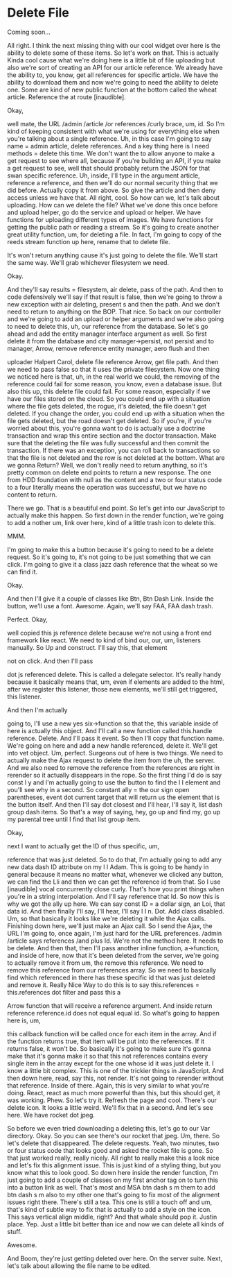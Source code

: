 # Delete File

Coming soon...

All right. I think the next missing thing with our cool widget over here is the
ability to delete some of these items. So let's work on that. This is actually Kinda
cool cause what we're doing here is a little bit of file uploading but also we're
sort of creating an API for our article reference. We already have the ability to,
you know, get all references for specific article. We have the ability to download
them and now we're going to need the ability to delete one. Some are kind of new
public function at the bottom called the wheat article. Reference the at route
[inaudible].

Okay,

well mate, the URL /admin /article /or references /curly brace, um, id. So I'm kind
of keeping consistent with what we're using for everything else when you're talking
about a single reference. Uh, in this case I'm going to say name = admin article,
delete references. And a key thing here is I need methods = delete this time. We
don't want the to allow anyone to make a get request to see where all, because if
you're building an API, if you make a get request to see, well that should probably
return the JSON for that swan specific reference. Uh, inside, I'll type in the
argument article, reference a reference, and then we'll do our normal security thing
that we did before. Actually copy it from above. So give the article and then deny
access unless we have that. All right, cool. So how can we, let's talk about
uploading. How can we delete the file? What we've done this once before and upload
helper, go do the service and upload or helper. We have functions for uploading
different types of images. We have functions for getting the public path or reading a
stream. So it's going to create another great utility function, um, for deleting a
file. In fact, I'm going to copy of the reeds stream function up here, rename that to
delete file.

It's won't return anything cause it's just going to delete the file. We'll start the
same way. We'll grab whichever filesystem we need.

Okay.

And they'll say results = filesystem, air delete, pass of the path. And then to code
defensively we'll say if that result is false, then we're going to throw a new
exception with air deleting, present s and then the path. And we don't need to return
to anything on the BOP. That nice. So back on our controller and we're going to add
an upload or helper arguments and we're also going to need to delete this, uh, our
reference from the database. So let's go ahead and add the entity manager interface
argument as well. So first delete it from the database and city manager->persist, not
persist and to manager, Arrow, remove reference entity manager, aero flush and then

uploader Halpert Carol, delete file reference Arrow, get file path. And then we need
to pass false so that it uses the private filesystem. Now one thing we noticed here
is that, uh, in the real world we could, the removing of the reference could fail for
some reason, you know, even a database issue. But also this up, this delete file
could fail. For some reason, especially if we have our files stored on the cloud. So
you could end up with a situation where the file gets deleted, the rogue, it's
deleted, the file doesn't get deleted. If you change the order, you could end up with
a situation when the file gets deleted, but the road doesn't get deleted. So if
you're, if you're worried about this, you're gonna want to do is actually use a
doctrine transaction and wrap this entire section and the doctor transaction. Make
sure that the deleting the file was fully successful and then commit the transaction.
If there was an exception, you can roll back to transactions so that the file is not
deleted and the row is not deleted at the bottom. What are we gonna Return? Well, we
don't really need to return anything, so it's pretty common on delete end points to
return a new response. The one from HDD foundation with null as the content and a two
or four status code to a four literally means the operation was successful, but we
have no content to return.

There we go. That is a beautiful end point. So let's get into our JavaScript to
actually make this happen. So first down in the render function, we're going to add a
nother um, link over here, kind of a little trash icon to delete this.

MMM.

I'm going to make this a button because it's going to need to be a delete request. So
it's going to, it's not going to be just something that we can click. I'm going to
give it a class jazz dash reference that the wheat so we can find it.

Okay.

And then I'll give it a couple of classes like Btn, Btn Dash Link. Inside the button,
we'll use a font. Awesome. Again, we'll say FAA, FAA dash trash.

Perfect. Okay,

well copied this js reference delete because we're not using a front end framework
like react. We need to kind of bind our, our, um, listeners manually. So Up and
construct. I'll say this, that element

not on click. And then I'll pass

dot js referenced delete. This is called a delegate selector. It's really handy
because it basically means that, um, even if elements are added to the html, after we
register this listener, those new elements, we'll still get triggered, this listener.

And then I'm actually

going to, I'll use a new yes six->function so that the, this variable inside of here
is actually this object. And I'll call a new function called this.handle reference.
Delete. And I'll pass it event. So then I'll copy that function name. We're going on
here and add a new handle referenced, delete it. We'll get into vet object. Um,
perfect. Surgeons out of here is two things. We need to actually make the Ajax
request to delete the item from the uh, the server. And we also need to remove the
reference from the references are right in rerender so it actually disappears in the
rope. So the first thing I'd do is say const l y and I'm actually going to use the
button to find the l I element and you'll see why in a second. So constant ally = the
our sign open parentheses, event dot current target that will return us the element
that is the button itself. And then I'll say dot closest and I'll hear, I'll say it,
list dash group dash items. So that's a way of saying, hey, go up and find my, go up
my parental tree until I find that list group item.

Okay,

next I want to actually get the ID of thus specific, um,

reference that was just deleted. So to do that, I'm actually going to add any new
data dash ID attribute on my l I Adam. This is going to be handy in general because
it means no matter what, whenever we clicked any button, we can find the Lli and then
we can get the reference id from that. So I use [inaudible] vocal concurrently close
curly. That's how you print things when you're in a string interpolation. And I'll
say reference that Id. So now this is why we got the ally up here. We can say const
ID = a dollar sign, an Loi, that data id. And then finally I'll say, I'll hear, I'll
say l I n. Dot. Add class disabled. Um, so that basically it looks like we're
deleting it while the Ajax calls. Finishing down here, we'll just make an Ajax call.
So I send the Ajax, the URL I'm going to, once again, I'm just hard for the URL
preferences. /admin /article says references /and plus Id. We're not the method here.
It needs to be delete. And then that, then I'll pass another inline function,
a->function, and inside of here, now that it's been deleted from the server, we're
going to actually remove it from um, the remove this reference. We need to remove
this reference from our references array. So we need to basically find which
referenced in there has these specific id that was just deleted and remove it. Really
Nice Way to do this is to say this.references = this.references dot filter and pass
this a

Arrow function that will receive a reference argument. And inside return reference
reference.id does not equal equal id. So what's going to happen here is, um,

this callback function will be called once for each item in the array. And if the
function returns true, that item will be put into the references. If it returns
false, it won't be. So basically it's going to make sure it's gonna make that it's
gonna make it so that this not references contains every single item in the array
except for the one whose id it was just delete it. I know a little bit complex. This
is one of the trickier things in JavaScript. And then down here, read, say this, not
render. It's not going to rerender without that reference. Inside of there. Again,
this is very similar to what you're doing. React, react as much more powerful than
this, but this should get, it was working. Phew. So let's try it. Refresh the page
and cool. There's our delete icon. It looks a little weird. We'll fix that in a
second. And let's see here. We have rocket dot jpeg.

So before we even tried downloading a deleting this, let's go to our Var directory.
Okay. So you can see there's our rocket that jpeg. Um, there. So let's delete that
disappeared. The delete requests. Yeah, two minutes, two or four status code that
looks good and asked the rocket file is gone. So that just worked really, really
nicely. All right to really make this a look nice and let's fix this alignment issue.
This is just kind of a styling thing, but you know what this to look good. So down
here inside the render function, I'm just going to add a couple of classes on my
first anchor tag on to turn this into a button link as well. That's most and MSA btn
dash s m them to add btn dash s m also to my other one that's going to fix most of
the alignment issues right there. There's still a tea. This one is still a touch off
and um, that's kind of subtle way to fix that is actually to add a style on the icon.
This says vertical align middle, right? And that whale should pop it. Justin place.
Yep. Just a little bit better than ice and now we can delete all kinds of stuff.

Awesome.

And Boom, they're just getting deleted over here. On the server suite. Next, let's
talk about allowing the file name to be edited.